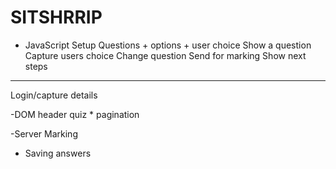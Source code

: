 # SITSHRRIP

- JavaScript
Setup Questions + options
                + user choice
Show a question
Capture users choice
Change question
Send for marking
Show next steps

-------------------------------

Login/capture details

-DOM
header
quiz *
pagination


-Server
Marking
+ Saving answers
